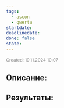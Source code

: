 ```yaml
---
tags:
  - ascon
  - qwerta
startdate: 
deadlinedate: 
done: false
state:
---
```

<span style="font-size:12px; color:#888888;">Created: 19.11.2024 10:07</span>

## Описание:


## Результаты:


